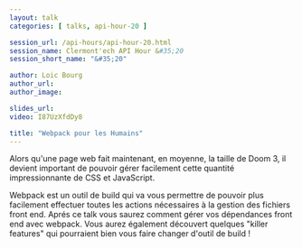 ```yaml
---
layout: talk
categories: [ talks, api-hour-20 ]

session_url: /api-hours/api-hour-20.html
session_name: Clermont'ech API Hour &#35;20
session_short_name: "&#35;20"

author: Loic Bourg
author_url:
author_image:

slides_url:
video: I87UzXfdDy8

title: "Webpack pour les Humains"
---
```


Alors qu'une page web fait maintenant, en moyenne, la taille de Doom 3, il
devient important de pouvoir gérer facilement cette quantité impressionnante de
CSS et JavaScript.

Webpack est un outil de build qui va vous permettre de pouvoir plus facilement
effectuer toutes les actions nécessaires à la gestion des fichiers front end.
Aprés ce talk vous saurez comment gérer vos dépendances front end avec webpack.
Vous aurez également découvert quelques "killer features" qui pourraient bien
vous faire changer d'outil de build !
